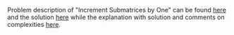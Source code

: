 Problem description of "Increment Submatrices by One" can be found [here](https://leetcode.com/problems/increment-submatrices-by-one/description/) and the solution [here]() while the explanation with solution and comments on complexities [here](https://leetcode.com/problems/increment-submatrices-by-one/solutions/3287622/python-solution-beats-95/).
